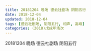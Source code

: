```yaml
---
title: 20181204 晚场 德云社剧场 阴阳五行
date: 2018-12-04
updated: 2018-12-04
tags: [德云社剧场, 阴阳五行, 相声, 高峰]
categories: (2018)戊戌年场次 
---
```

20181204 晚场 德云社剧场 阴阳五行
